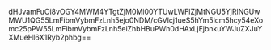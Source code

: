 dHJvamFuOi8vOGY4MWM4YTgtZjM0Mi00YTUwLWFlZjMtNGU5YjRlNGUwMWU1QG55LmFibmVybmFzLnh5ejo0NDM/cGVlcj1ueS5hYm5lcm5hcy54eXomc25pPW55LmFibmVybmFzLnh5eiZhbHBuPWh0dHAxLjEjbnkuYWJuZXJuYXMueHl6X1Ryb2phbg==
